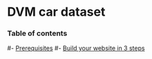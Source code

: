 # DVM car dataset

### Table of contents
#- [Prerequisites](#prerequisites)
#- [Build your website in 3 steps](#build-your-website-in-3-steps)



